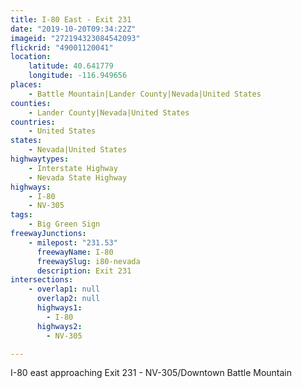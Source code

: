 ```yaml
---
title: I-80 East - Exit 231
date: "2019-10-20T09:34:22Z"
imageid: "272194323084542093"
flickrid: "49001120041"
location:
    latitude: 40.641779
    longitude: -116.949656
places:
    - Battle Mountain|Lander County|Nevada|United States
counties:
    - Lander County|Nevada|United States
countries:
    - United States
states:
    - Nevada|United States
highwaytypes:
    - Interstate Highway
    - Nevada State Highway
highways:
    - I-80
    - NV-305
tags:
    - Big Green Sign
freewayJunctions:
    - milepost: "231.53"
      freewayName: I-80
      freewaySlug: i80-nevada
      description: Exit 231
intersections:
    - overlap1: null
      overlap2: null
      highways1:
        - I-80
      highways2:
        - NV-305

---
```

I-80 east approaching Exit 231 - NV-305/Downtown Battle Mountain